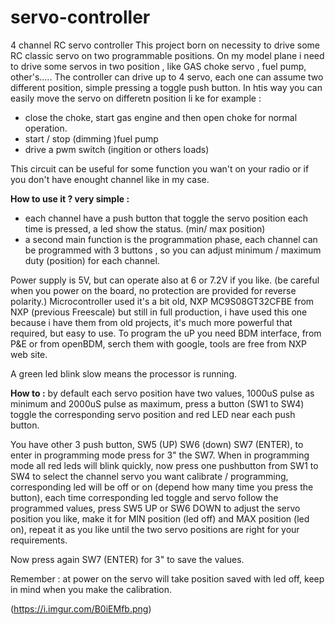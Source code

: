 ﻿# servo-controller
4 channel RC servo controller
This project born on necessity to drive some RC classic servo on two programmable positions.
On my model plane i need to drive some servos in two position , like GAS choke servo , fuel pump, other's.....
The controller can drive up to 4 servo, each one can assume two different position, simple pressing a toggle push button. In htis way you can easily move the servo on differetn position li ke for example :
- close the choke, start gas engine and then open choke for normal operation.
- start / stop (dimming )fuel pump
- drive a pwm switch (ingition or others loads)

This circuit can be useful for some function you wan't on your radio or if you don't have enought channel like in my case.

**How to use it ? very simple :**
- each channel have a push button that toggle the servo position each time is pressed, a led show the status. (min/ max position)
- a second main function is the programmation phase, each channel can be programmed with 3 buttons , so you can adjust minimum / maximum duty (position) for each channel.

Power supply is 5V, but can operate also at 6 or 7.2V if you like. (be careful when you power on the board, no protection are provided for reverse polarity.)
Microcontroller used it's a bit old, NXP MC9S08GT32CFBE from NXP (previous Freescale) but still in full production, i have used this one because i have them from old projects, it's much more powerful that required, but easy to use. To program the uP you need BDM interface, from P&E or from openBDM, serch them with google, tools are free from NXP web site. 

A green led blink slow means the processor is running.

**How to :**
by default each servo position have two values, 1000uS pulse as minimum and 2000uS pulse as maximum, press a button (SW1 to SW4) toggle the corresponding servo position and red LED near each push button.

You have other 3 push button, SW5 (UP) SW6 (down) SW7 (ENTER), to enter in programming mode press for 3" the SW7.
When in programming mode all red leds will blink quickly, now press one pushbutton from SW1 to SW4 to select the channel servo you want calibrate / programming, corresponding led will be off or on (depend how many time you press the button), each time corresponding led toggle and servo follow the programmed values, press SW5 UP or SW6 DOWN to adjust the servo position you like, make it for MIN position (led off) and MAX position (led on), repeat it as you like until the two servo positions are right for your requirements.

Now press again SW7 (ENTER) for 3" to save the values. 

Remember : at power on the servo will take position saved with led off, keep in mind when you make the calibration.

(https://i.imgur.com/B0iEMfb.png)
